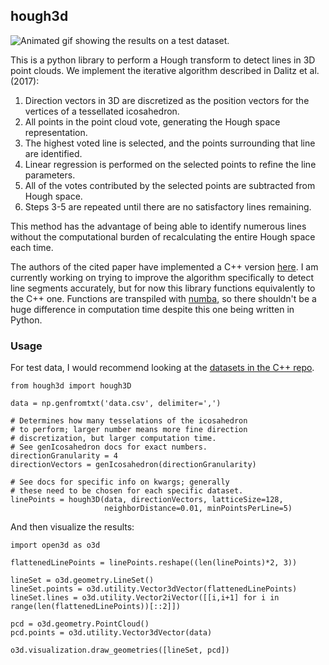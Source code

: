 ## hough3d

![Animated gif showing the results on a test dataset.](https://raw.githubusercontent.com/Jfeatherstone/hough3d/refs/heads/master/test_images/synthetic_b.gif)

This is a python library to perform a Hough transform to detect lines in 3D point clouds. We implement the iterative algorithm described in Dalitz et al. (2017):

1. Direction vectors in 3D are discretized as the position vectors for the vertices of a tessellated icosahedron.
2. All points in the point cloud vote, generating the Hough space representation.
3. The highest voted line is selected, and the points surrounding that line are identified.
4. Linear regression is performed on the selected points to refine the line parameters.
5. All of the votes contributed by the selected points are subtracted from Hough space.
6. Steps 3-5 are repeated until there are no satisfactory lines remaining.

This method has the advantage of being able to identify numerous lines without the computational burden of recalculating the entire Hough space each time.

The authors of the cited paper have implemented a C++ version [here](https://github.com/cdalitz/hough-3d-lines/). I am currently working on trying to improve the algorithm specifically to detect line segments accurately, but for now this library functions equivalently to the C++ one. Functions are transpiled with [numba](https://numba.readthedocs.io/), so there shouldn't be a huge difference in computation time despite this one being written in Python.


### Usage

For test data, I would recommend looking at the [datasets in the C++ repo](https://github.com/cdalitz/hough-3d-lines/tree/master/data).

```
from hough3d import hough3D

data = np.genfromtxt('data.csv', delimiter=',')

# Determines how many tesselations of the icosahedron
# to perform; larger number means more fine direction
# discretization, but larger computation time.
# See genIcosahedron docs for exact numbers.
directionGranularity = 4
directionVectors = genIcosahedron(directionGranularity)

# See docs for specific info on kwargs; generally
# these need to be chosen for each specific dataset.
linePoints = hough3D(data, directionVectors, latticeSize=128,
                     neighborDistance=0.01, minPointsPerLine=5)

```

And then visualize the results:

```
import open3d as o3d

flattenedLinePoints = linePoints.reshape((len(linePoints)*2, 3))

lineSet = o3d.geometry.LineSet()
lineSet.points = o3d.utility.Vector3dVector(flattenedLinePoints)
lineSet.lines = o3d.utility.Vector2iVector([[i,i+1] for i in range(len(flattenedLinePoints))[::2]])

pcd = o3d.geometry.PointCloud()
pcd.points = o3d.utility.Vector3dVector(data)

o3d.visualization.draw_geometries([lineSet, pcd])
```
